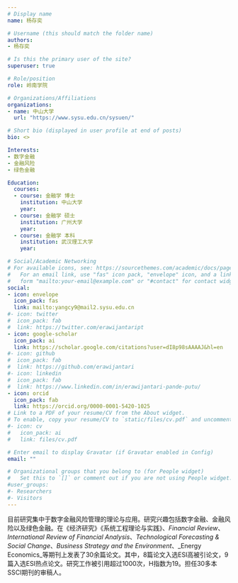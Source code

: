 ```yaml
---
# Display name
name: 杨存奕

# Username (this should match the folder name)
authors:
- 杨存奕

# Is this the primary user of the site?
superuser: true

# Role/position
role: 岭南学院

# Organizations/Affiliations
organizations:
- name: 中山大学
  url: "https://www.sysu.edu.cn/sysuen/"

# Short bio (displayed in user profile at end of posts)
bio: <>

Interests:
- 数字金融
- 金融风险
- 绿色金融

Education:
  courses:
  - course: 金融学 博士
    institution: 中山大学
    year:
  - course: 金融学 硕士
    institution: 广州大学
    year: 
  - course: 金融学 本科
    institution: 武汉理工大学
    year: 

# Social/Academic Networking
# For available icons, see: https://sourcethemes.com/academic/docs/page-builder/#icons
#   For an email link, use "fas" icon pack, "envelope" icon, and a link in the
#   form "mailto:your-email@example.com" or "#contact" for contact widget.
social:
- icon: envelope
  icon_pack: fas
  link: mailto:yangcy9@mail2.sysu.edu.cn
#- icon: twitter
#  icon_pack: fab
#  link: https://twitter.com/erawijantaript
- icon: google-scholar
  icon_pack: ai
  link: https://scholar.google.com/citations?user=dI8p98sAAAAJ&hl=en
#- icon: github
#  icon_pack: fab
#  link: https://github.com/erawijantari
#- icon: linkedin
#  icon_pack: fab
#  link: https://www.linkedin.com/in/erawijantari-pande-putu/
- icon: orcid
  icon_pack: fab
  link: https://orcid.org/0000-0001-5420-1025
# Link to a PDF of your resume/CV from the About widget.
# To enable, copy your resume/CV to `static/files/cv.pdf` and uncomment the lines below.
#- icon: cv
#   icon_pack: ai
#   link: files/cv.pdf

# Enter email to display Gravatar (if Gravatar enabled in Config)
email: ""

# Organizational groups that you belong to (for People widget)
#   Set this to `[]` or comment out if you are not using People widget.
#user_groups:
#- Researchers
#- Visitors
---
```


目前研究集中于数字金融风险管理的理论与应用。研究兴趣包括数字金融、金融风险以及绿色金融。在《经济研究》《系统工程理论与实践》、_Financial Review_、_International Review of Financial Analysis_、_Technological Forecasting & Social Change_、_Business Strategy and the Environment_、_Energy Economics_等期刊上发表了30余篇论文。其中，8篇论文入选ESI高被引论文，9篇入选ESI热点论文。研究工作被引用超过1000次，H指数为19。担任30多本SSCI期刊的审稿人。
